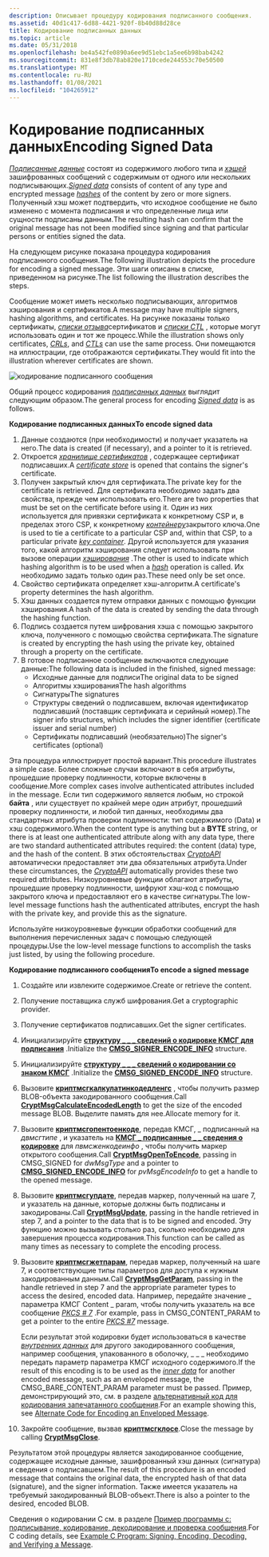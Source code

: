 ```yaml
---
description: Описывает процедуру кодирования подписанного сообщения.
ms.assetid: 40d1c417-6d88-4421-920f-8b40d88d28ce
title: Кодирование подписанных данных
ms.topic: article
ms.date: 05/31/2018
ms.openlocfilehash: be4a542fe0890a6ee9d51ebc1a5ee6b98bab4242
ms.sourcegitcommit: 831e8f3db78ab820e1710cede244553c70e50500
ms.translationtype: MT
ms.contentlocale: ru-RU
ms.lasthandoff: 01/08/2021
ms.locfileid: "104265912"
---
```

# <a name="encoding-signed-data"></a><span data-ttu-id="d54c9-103">Кодирование подписанных данных</span><span class="sxs-lookup"><span data-stu-id="d54c9-103">Encoding Signed Data</span></span>

<span data-ttu-id="d54c9-104">[*Подписанные данные*](../secgloss/s-gly.md) состоят из содержимого любого типа и [*хэшей*](../secgloss/h-gly.md) зашифрованных сообщений с содержимым от одного или нескольких подписывающих.</span><span class="sxs-lookup"><span data-stu-id="d54c9-104">[*Signed data*](../secgloss/s-gly.md) consists of content of any type and encrypted message [*hashes*](../secgloss/h-gly.md) of the content by zero or more signers.</span></span> <span data-ttu-id="d54c9-105">Полученный хэш может подтвердить, что исходное сообщение не было изменено с момента подписания и что определенные лица или сущности подписаны данным.</span><span class="sxs-lookup"><span data-stu-id="d54c9-105">The resulting hash can confirm that the original message has not been modified since signing and that particular persons or entities signed the data.</span></span>

<span data-ttu-id="d54c9-106">На следующем рисунке показана процедура кодирования подписанного сообщения.</span><span class="sxs-lookup"><span data-stu-id="d54c9-106">The following illustration depicts the procedure for encoding a signed message.</span></span> <span data-ttu-id="d54c9-107">Эти шаги описаны в списке, приведенном на рисунке.</span><span class="sxs-lookup"><span data-stu-id="d54c9-107">The list following the illustration describes the steps.</span></span>

<span data-ttu-id="d54c9-108">Сообщение может иметь несколько подписывающих, алгоритмов хэширования и сертификатов.</span><span class="sxs-lookup"><span data-stu-id="d54c9-108">A message may have multiple signers, hashing algorithms, and certificates.</span></span> <span data-ttu-id="d54c9-109">На рисунке показаны только сертификаты, [*списки отзыва*](../secgloss/c-gly.md)сертификатов и [*списки CTL*](../secgloss/c-gly.md) , которые могут использовать один и тот же процесс.</span><span class="sxs-lookup"><span data-stu-id="d54c9-109">While the illustration shows only certificates, [*CRLs*](../secgloss/c-gly.md), and [*CTLs*](../secgloss/c-gly.md) can use the same process.</span></span> <span data-ttu-id="d54c9-110">Они помещаются на иллюстрации, где отображаются сертификаты.</span><span class="sxs-lookup"><span data-stu-id="d54c9-110">They would fit into the illustration wherever certificates are shown.</span></span>

![кодирование подписанного сообщения](images/signmsg2.png)

<span data-ttu-id="d54c9-112">Общий процесс кодирования [*подписанных данных*](../secgloss/s-gly.md) выглядит следующим образом.</span><span class="sxs-lookup"><span data-stu-id="d54c9-112">The general process for encoding [*Signed data*](../secgloss/s-gly.md) is as follows.</span></span>

<span data-ttu-id="d54c9-113">**Кодирование подписанных данных**</span><span class="sxs-lookup"><span data-stu-id="d54c9-113">**To encode signed data**</span></span>

1.  <span data-ttu-id="d54c9-114">Данные создаются (при необходимости) и получает указатель на него.</span><span class="sxs-lookup"><span data-stu-id="d54c9-114">The data is created (if necessary), and a pointer to it is retrieved.</span></span>
2.  <span data-ttu-id="d54c9-115">Откроется [*хранилище сертификатов*](../secgloss/c-gly.md) , содержащее сертификат подписавших.</span><span class="sxs-lookup"><span data-stu-id="d54c9-115">A [*certificate store*](../secgloss/c-gly.md) is opened that contains the signer's certificate.</span></span>
3.  <span data-ttu-id="d54c9-116">Получен закрытый ключ для сертификата.</span><span class="sxs-lookup"><span data-stu-id="d54c9-116">The private key for the certificate is retrieved.</span></span> <span data-ttu-id="d54c9-117">Для сертификата необходимо задать два свойства, прежде чем использовать его.</span><span class="sxs-lookup"><span data-stu-id="d54c9-117">There are two properties that must be set on the certificate before using it.</span></span> <span data-ttu-id="d54c9-118">Один из них используется для привязки сертификата к конкретному CSP и, в пределах этого CSP, к конкретному [*контейнеру*](../secgloss/k-gly.md)закрытого ключа.</span><span class="sxs-lookup"><span data-stu-id="d54c9-118">One is used to tie a certificate to a particular CSP and, within that CSP, to a particular private [*key container*](../secgloss/k-gly.md).</span></span> <span data-ttu-id="d54c9-119">Другой используется для указания того, какой алгоритм хэширования следует использовать при вызове операции [*хэширования*](../secgloss/h-gly.md) .</span><span class="sxs-lookup"><span data-stu-id="d54c9-119">The other is used to indicate which hashing algorithm is to be used when a [*hash*](../secgloss/h-gly.md) operation is called.</span></span> <span data-ttu-id="d54c9-120">Их необходимо задать только один раз.</span><span class="sxs-lookup"><span data-stu-id="d54c9-120">These need only be set once.</span></span>
4.  <span data-ttu-id="d54c9-121">Свойство сертификата определяет хэш-алгоритм.</span><span class="sxs-lookup"><span data-stu-id="d54c9-121">A certificate's property determines the hash algorithm.</span></span>
5.  <span data-ttu-id="d54c9-122">Хэш данных создается путем отправки данных с помощью функции хэширования.</span><span class="sxs-lookup"><span data-stu-id="d54c9-122">A hash of the data is created by sending the data through the hashing function.</span></span>
6.  <span data-ttu-id="d54c9-123">Подпись создается путем шифрования хэша с помощью закрытого ключа, полученного с помощью свойства сертификата.</span><span class="sxs-lookup"><span data-stu-id="d54c9-123">The signature is created by encrypting the hash using the private key, obtained through a property on the certificate.</span></span>
7.  <span data-ttu-id="d54c9-124">В готовое подписанное сообщение включаются следующие данные:</span><span class="sxs-lookup"><span data-stu-id="d54c9-124">The following data is included in the finished, signed message:</span></span>
    -   <span data-ttu-id="d54c9-125">Исходные данные для подписи</span><span class="sxs-lookup"><span data-stu-id="d54c9-125">The original data to be signed</span></span>
    -   <span data-ttu-id="d54c9-126">Алгоритмы хэширования</span><span class="sxs-lookup"><span data-stu-id="d54c9-126">The hash algorithms</span></span>
    -   <span data-ttu-id="d54c9-127">Сигнатуры</span><span class="sxs-lookup"><span data-stu-id="d54c9-127">The signatures</span></span>
    -   <span data-ttu-id="d54c9-128">Структуры сведений о подписавшем, включая идентификатор подписавший (поставщик сертификата и серийный номер).</span><span class="sxs-lookup"><span data-stu-id="d54c9-128">The signer info structures, which includes the signer identifier (certificate issuer and serial number)</span></span>
    -   <span data-ttu-id="d54c9-129">Сертификаты подписавший (необязательно)</span><span class="sxs-lookup"><span data-stu-id="d54c9-129">The signer's certificates (optional)</span></span>

<span data-ttu-id="d54c9-130">Эта процедура иллюстрирует простой вариант.</span><span class="sxs-lookup"><span data-stu-id="d54c9-130">This procedure illustrates a simple case.</span></span> <span data-ttu-id="d54c9-131">Более сложные случаи включают в себя атрибуты, прошедшие проверку подлинности, которые включены в сообщение.</span><span class="sxs-lookup"><span data-stu-id="d54c9-131">More complex cases involve authenticated attributes included in the message.</span></span> <span data-ttu-id="d54c9-132">Если тип содержимого является любым, но строкой **байта** , или существует по крайней мере один атрибут, прошедший проверку подлинности, и любой тип данных, необходимы два стандартных атрибута проверки подлинности: тип содержимого (Data) и хэш содержимого.</span><span class="sxs-lookup"><span data-stu-id="d54c9-132">When the content type is anything but a **BYTE** string, or there is at least one authenticated attribute along with any data type, there are two standard authenticated attributes required: the content (data) type, and the hash of the content.</span></span> <span data-ttu-id="d54c9-133">В этих обстоятельствах [*CryptoAPI*](../secgloss/c-gly.md) автоматически предоставляет эти два обязательных атрибута.</span><span class="sxs-lookup"><span data-stu-id="d54c9-133">Under these circumstances, the [*CryptoAPI*](../secgloss/c-gly.md) automatically provides these two required attributes.</span></span> <span data-ttu-id="d54c9-134">Низкоуровневые функции облагают атрибуты, прошедшие проверку подлинности, шифруют хэш-код с помощью закрытого ключа и предоставляют его в качестве сигнатуры.</span><span class="sxs-lookup"><span data-stu-id="d54c9-134">The low-level message functions hash the authenticated attributes, encrypt the hash with the private key, and provide this as the signature.</span></span>

<span data-ttu-id="d54c9-135">Используйте низкоуровневые функции обработки сообщений для выполнения перечисленных задач с помощью следующей процедуры.</span><span class="sxs-lookup"><span data-stu-id="d54c9-135">Use the low-level message functions to accomplish the tasks just listed, by using the following procedure.</span></span>

<span data-ttu-id="d54c9-136">**Кодирование подписанного сообщения**</span><span class="sxs-lookup"><span data-stu-id="d54c9-136">**To encode a signed message**</span></span>

1.  <span data-ttu-id="d54c9-137">Создайте или извлеките содержимое.</span><span class="sxs-lookup"><span data-stu-id="d54c9-137">Create or retrieve the content.</span></span>
2.  <span data-ttu-id="d54c9-138">Получение поставщика служб шифрования.</span><span class="sxs-lookup"><span data-stu-id="d54c9-138">Get a cryptographic provider.</span></span>
3.  <span data-ttu-id="d54c9-139">Получение сертификатов подписавших.</span><span class="sxs-lookup"><span data-stu-id="d54c9-139">Get the signer certificates.</span></span>
4.  <span data-ttu-id="d54c9-140">Инициализируйте [**структуру \_ \_ \_ сведений о кодировке КМСГ для подписания**](/windows/desktop/api/Wincrypt/ns-wincrypt-cmsg_signer_encode_info) .</span><span class="sxs-lookup"><span data-stu-id="d54c9-140">Initialize the [**CMSG\_SIGNER\_ENCODE\_INFO**](/windows/desktop/api/Wincrypt/ns-wincrypt-cmsg_signer_encode_info) structure.</span></span>
5.  <span data-ttu-id="d54c9-141">Инициализируйте [**структуру \_ \_ \_ сведений о кодировании со знаком КМСГ**](/windows/desktop/api/Wincrypt/ns-wincrypt-cmsg_signed_encode_info) .</span><span class="sxs-lookup"><span data-stu-id="d54c9-141">Initialize the [**CMSG\_SIGNED\_ENCODE\_INFO**](/windows/desktop/api/Wincrypt/ns-wincrypt-cmsg_signed_encode_info) structure.</span></span>
6.  <span data-ttu-id="d54c9-142">Вызовите [**криптмсгкалкулатинкодедленгс**](/windows/desktop/api/Wincrypt/nf-wincrypt-cryptmsgcalculateencodedlength) , чтобы получить размер BLOB-объекта закодированного сообщения.</span><span class="sxs-lookup"><span data-stu-id="d54c9-142">Call [**CryptMsgCalculateEncodedLength**](/windows/desktop/api/Wincrypt/nf-wincrypt-cryptmsgcalculateencodedlength) to get the size of the encoded message BLOB.</span></span> <span data-ttu-id="d54c9-143">Выделите память для нее.</span><span class="sxs-lookup"><span data-stu-id="d54c9-143">Allocate memory for it.</span></span>
7.  <span data-ttu-id="d54c9-144">Вызовите [**криптмсгопентоенкоде**](/windows/desktop/api/Wincrypt/nf-wincrypt-cryptmsgopentoencode), передав КМСГ, \_ подписанный на *двмсгтипе* , и указатель на [**КМСГ \_ подписанные \_ \_ сведения о кодировке**](/windows/desktop/api/Wincrypt/ns-wincrypt-cmsg_signed_encode_info) для *пвмсженкодеинфо* , чтобы получить маркер открытого сообщения.</span><span class="sxs-lookup"><span data-stu-id="d54c9-144">Call [**CryptMsgOpenToEncode**](/windows/desktop/api/Wincrypt/nf-wincrypt-cryptmsgopentoencode), passing in CMSG\_SIGNED for *dwMsgType* and a pointer to [**CMSG\_SIGNED\_ENCODE\_INFO**](/windows/desktop/api/Wincrypt/ns-wincrypt-cmsg_signed_encode_info) for *pvMsgEncodeInfo* to get a handle to the opened message.</span></span>
8.  <span data-ttu-id="d54c9-145">Вызовите [**криптмсгупдате**](/windows/desktop/api/Wincrypt/nf-wincrypt-cryptmsgupdate), передав маркер, полученный на шаге 7, и указатель на данные, которые должны быть подписаны и закодированы.</span><span class="sxs-lookup"><span data-stu-id="d54c9-145">Call [**CryptMsgUpdate**](/windows/desktop/api/Wincrypt/nf-wincrypt-cryptmsgupdate), passing in the handle retrieved in step 7, and a pointer to the data that is to be signed and encoded.</span></span> <span data-ttu-id="d54c9-146">Эту функцию можно вызывать столько раз, сколько необходимо для завершения процесса кодирования.</span><span class="sxs-lookup"><span data-stu-id="d54c9-146">This function can be called as many times as necessary to complete the encoding process.</span></span>
9.  <span data-ttu-id="d54c9-147">Вызовите [**криптмсгжетпарам**](/windows/desktop/api/Wincrypt/nf-wincrypt-cryptmsggetparam), передав маркер, полученный на шаге 7, и соответствующие типы параметров для доступа к нужным закодированным данным.</span><span class="sxs-lookup"><span data-stu-id="d54c9-147">Call [**CryptMsgGetParam**](/windows/desktop/api/Wincrypt/nf-wincrypt-cryptmsggetparam), passing in the handle retrieved in step 7 and the appropriate parameter types to access the desired, encoded data.</span></span> <span data-ttu-id="d54c9-148">Например, передайте значение \_ параметра КМСГ Content \_ param, чтобы получить указатель на все сообщение [*PKCS \# 7*](../secgloss/p-gly.md) .</span><span class="sxs-lookup"><span data-stu-id="d54c9-148">For example, pass in CMSG\_CONTENT\_PARAM to get a pointer to the entire [*PKCS \#7*](../secgloss/p-gly.md) message.</span></span>

    <span data-ttu-id="d54c9-149">Если результат этой кодировки будет использоваться в качестве [*внутренних данных*](../secgloss/i-gly.md) для другого закодированного сообщения, например сообщения, упакованного в оболочку, \_ \_ \_ необходимо передать параметр параметра КМСГ исходного содержимого.</span><span class="sxs-lookup"><span data-stu-id="d54c9-149">If the result of this encoding is to be used as the [*inner data*](../secgloss/i-gly.md) for another encoded message, such as an enveloped message, the CMSG\_BARE\_CONTENT\_PARAM parameter must be passed.</span></span> <span data-ttu-id="d54c9-150">Пример, демонстрирующий это, см. в разделе [альтернативный код для кодирования запечатанного сообщения](alternate-code-for-encoding-an-enveloped-message.md).</span><span class="sxs-lookup"><span data-stu-id="d54c9-150">For an example showing this, see [Alternate Code for Encoding an Enveloped Message](alternate-code-for-encoding-an-enveloped-message.md).</span></span>

10. <span data-ttu-id="d54c9-151">Закройте сообщение, вызвав [**криптмсгклосе**](/windows/desktop/api/Wincrypt/nf-wincrypt-cryptmsgclose).</span><span class="sxs-lookup"><span data-stu-id="d54c9-151">Close the message by calling [**CryptMsgClose**](/windows/desktop/api/Wincrypt/nf-wincrypt-cryptmsgclose).</span></span>

<span data-ttu-id="d54c9-152">Результатом этой процедуры является закодированное сообщение, содержащее исходные данные, зашифрованный хэш данных (сигнатура) и сведения о подписавшем.</span><span class="sxs-lookup"><span data-stu-id="d54c9-152">The result of this procedure is an encoded message that contains the original data, the encrypted hash of that data (signature), and the signer information.</span></span> <span data-ttu-id="d54c9-153">Также имеется указатель на требуемый закодированный BLOB-объект.</span><span class="sxs-lookup"><span data-stu-id="d54c9-153">There is also a pointer to the desired, encoded BLOB.</span></span>

<span data-ttu-id="d54c9-154">Сведения о кодировании C см. в разделе [Пример программы c: подписывание, кодирование, декодирование и проверка сообщения](example-c-program-signing-encoding-decoding-and-verifying-a-message.md).</span><span class="sxs-lookup"><span data-stu-id="d54c9-154">For C coding details, see [Example C Program: Signing, Encoding, Decoding, and Verifying a Message](example-c-program-signing-encoding-decoding-and-verifying-a-message.md).</span></span>

 

 
